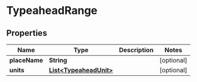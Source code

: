 

# TypeaheadRange


## Properties

Name | Type | Description | Notes
------------ | ------------- | ------------- | -------------
**placeName** | **String** |  |  [optional]
**units** | [**List&lt;TypeaheadUnit&gt;**](TypeaheadUnit.md) |  |  [optional]



